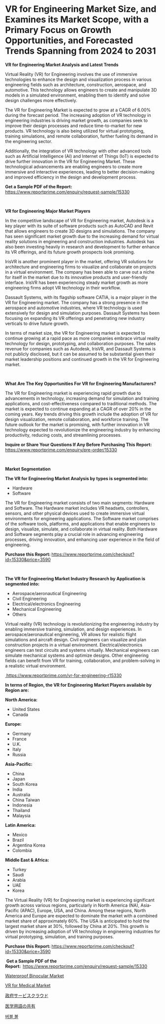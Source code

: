 <p><h1>VR for Engineering Market Size, and Examines its Market Scope, with a Primary Focus on Growth Opportunities, and Forecasted Trends Spanning from 2024 to 2031</h1></p><p><strong>VR for Engineering Market Analysis and Latest Trends</strong></p>
<p><p>Virtual Reality (VR) for Engineering involves the use of immersive technologies to enhance the design and visualization process in various engineering fields such as architecture, construction, aerospace, and automotive. This technology allows engineers to create and manipulate 3D models in a simulated environment, enabling them to identify and solve design challenges more effectively.</p><p>The VR for Engineering Market is expected to grow at a CAGR of 6.00% during the forecast period. The increasing adoption of VR technology in engineering industries is driving market growth, as companies seek to improve their design processes and reduce time-to-market for new products. VR technology is also being utilized for virtual prototyping, training simulations, and remote collaboration, further fueling its demand in the engineering sector.</p><p>Additionally, the integration of VR technology with other advanced tools such as Artificial Intelligence (AI) and Internet of Things (IoT) is expected to drive further innovation in the VR for Engineering Market. These technological advancements are enabling engineers to create more immersive and interactive experiences, leading to better decision-making and improved efficiency in the design and development process.</p></p>
<p><strong>Get a Sample PDF of the Report:&nbsp;</strong> <a href="https://www.reportprime.com/enquiry/request-sample/15330">https://www.reportprime.com/enquiry/request-sample/15330</a></p>
<p>&nbsp;</p>
<p><strong>VR for Engineering Major Market Players</strong></p>
<p><p>In the competitive landscape of VR for Engineering market, Autodesk is a key player with its suite of software products such as AutoCAD and Revit that allows engineers to create 3D designs and simulations. The company has seen significant market growth due to the increasing demand for virtual reality solutions in engineering and construction industries. Autodesk has also been investing heavily in research and development to further enhance its VR offerings, and its future growth prospects look promising.</p><p>IrisVR is another prominent player in the market, offering VR solutions for architecture and engineering firms to visualize and collaborate on projects in a virtual environment. The company has been able to carve out a niche for itself in the market due to its innovative products and user-friendly interface. IrisVR has been experiencing steady market growth as more engineering firms adopt VR technology in their workflow.</p><p>Dassault Systems, with its flagship software CATIA, is a major player in the VR for Engineering market. The company has a strong presence in the aerospace and automotive industries, where VR technology is used extensively for design and simulation purposes. Dassault Systems has been focusing on expanding its VR offerings and penetrating new industry verticals to drive future growth.</p><p>In terms of market size, the VR for Engineering market is expected to continue growing at a rapid pace as more companies embrace virtual reality technology for design, prototyping, and collaboration purposes. The sales revenue for companies such as Autodesk, IrisVR, and Dassault Systems is not publicly disclosed, but it can be assumed to be substantial given their market leadership positions and continued growth in the VR for Engineering market.</p></p>
<p>&nbsp;</p>
<p><strong>What Are The Key Opportunities For VR for Engineering Manufacturers?</strong></p>
<p><p>The VR for Engineering market is experiencing rapid growth due to advancements in technology, increasing demand for simulation and training applications, and cost-effectiveness compared to traditional methods. The market is expected to continue expanding at a CAGR of over 20% in the coming years. Key trends driving this growth include the adoption of VR for design visualization, remote collaboration, and workforce training. The future outlook for the market is promising, with further innovation in VR technology expected to revolutionize the engineering industry by enhancing productivity, reducing costs, and streamlining processes.</p></p>
<p><strong>Inquire or Share Your Questions If Any Before Purchasing This Report:</strong> <a href="https://www.reportprime.com/enquiry/pre-order/15330">https://www.reportprime.com/enquiry/pre-order/15330</a></p>
<p>&nbsp;</p>
<p><strong>Market Segmentation</strong></p>
<p><strong>The VR for Engineering Market Analysis by types is segmented into:</strong></p>
<p><ul><li>Hardware</li><li>Software</li></ul></p>
<p><p>The VR for Engineering market consists of two main segments: Hardware and Software. The Hardware market includes VR headsets, controllers, sensors, and other physical devices used to create immersive virtual environments for engineering applications. The Software market comprises of the software tools, platforms, and applications that enable engineers to design, visualize, simulate, and collaborate in virtual reality. Both Hardware and Software segments play a crucial role in advancing engineering processes, driving innovation, and enhancing user experience in the field of engineering.</p></p>
<p><strong>Purchase this Report:&nbsp;</strong><a href="https://www.reportprime.com/checkout?id=15330&price=3590">https://www.reportprime.com/checkout?id=15330&price=3590</a></p>
<p>&nbsp;</p>
<p><strong>The VR for Engineering Market Industry Research by Application is segmented into:</strong></p>
<p><ul><li>Aerospace/aeronautical Engineering</li><li>Civil Engineering</li><li>Electrical/electronics Engineering</li><li>Mechanical Engineering</li><li>Others</li></ul></p>
<p><p>Virtual reality (VR) technology is revolutionizing the engineering industry by enabling immersive training, simulation, and design experiences. In aerospace/aeronautical engineering, VR allows for realistic flight simulations and aircraft design. Civil engineers can visualize and plan construction projects in a virtual environment. Electrical/electronics engineers can test circuits and systems virtually. Mechanical engineers can simulate mechanical systems and optimize designs. Other engineering fields can benefit from VR for training, collaboration, and problem-solving in a realistic virtual environment.</p></p>
<p><a href="https://www.reportprime.com/vr-for-engineering-r15330">&nbsp;https://www.reportprime.com/vr-for-engineering-r15330</a></p>
<p><strong>In terms of Region, the VR for Engineering Market Players available by Region are:</strong></p>
<p>
    <p> <strong> North America: </strong>
        <ul>
            <li>United States</li>
            <li>Canada</li>
        </ul>
        </p> 
    <p> <strong> Europe: </strong>
        <ul>
            <li>Germany</li>
            <li>France</li>
            <li>U.K.</li>
            <li>Italy</li>
            <li>Russia</li>
        </ul>
        </p> 
    <p> <strong> Asia-Pacific: </strong>
        <ul>
            <li>China</li>
            <li>Japan</li>
            <li>South Korea</li>
            <li>India</li>
            <li>Australia</li>
            <li>China Taiwan</li>
            <li>Indonesia</li>
            <li>Thailand</li>
            <li>Malaysia</li>
        </ul>
        </p> 
    <p> <strong> Latin America: </strong>
        <ul>
            <li>Mexico</li>
            <li>Brazil</li>
            <li>Argentina Korea</li>
            <li>Colombia</li>
        </ul>
        </p> 
    <p> <strong> Middle East & Africa: </strong>
        <ul>
            <li>Turkey</li>
            <li>Saudi</li>
            <li>Arabia</li>
            <li>UAE</li>
            <li>Korea</li>
        </ul>
    </p>
    </p>
<p><p>The Virtual Reality (VR) for Engineering market is experiencing significant growth across various regions, particularly in North America (NA), Asia-Pacific (APAC), Europe, USA, and China. Among these regions, North America and Europe are expected to dominate the market with a combined market share of approximately 60%. The USA is anticipated to hold the largest market share at 30%, followed by China at 20%. This growth is driven by increasing adoption of VR technology in engineering industries for virtual prototyping, simulation, and training purposes.</p></p>
<p><strong>Purchase this Report: </strong><a href="https://www.reportprime.com/checkout?id=15330&price=3590">https://www.reportprime.com/checkout?id=15330&price=3590</a></p>
<p>&nbsp;<strong>Get a Sample PDF of the Report:&nbsp;&nbsp;</strong><a href="https://www.reportprime.com/enquiry/request-sample/15330">https://www.reportprime.com/enquiry/request-sample/15330</a></p>
<p><strong></strong></p>
<p><p><a href="https://issuu.com/reportprime-2/docs/waterproof-binocular-market-size-2030.pptx">Waterproof Binocular Market</a></p><p><a href="https://github.com/AndreanneHane2023/Market-Research-Report-List-1/blob/main/vr-for-medical-market.md">VR for Medical Market</a></p><p><a href="https://github.com/FrancoWeber2023/Market-Research-Report-List-1/blob/main/989413081621.md">政府サービスクラウド</a></p><p><a href="https://github.com/kegley4963/Market-Research-Report-List-1/blob/main/704355381620.md">医学用語の共有</a></p><p><a href="https://github.com/AidenReinger/Market-Research-Report-List-1/blob/main/352085976047.md">버블 볼</a></p></p>